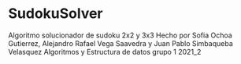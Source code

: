 # SudokuSolver
Algoritmo solucionador de sudoku 2x2 y 3x3
Hecho por Sofia Ochoa Gutierrez, Alejandro Rafael Vega Saavedra y Juan Pablo Simbaqueba Velasquez
Algoritmos y Estructura de datos grupo 1 2021_2
